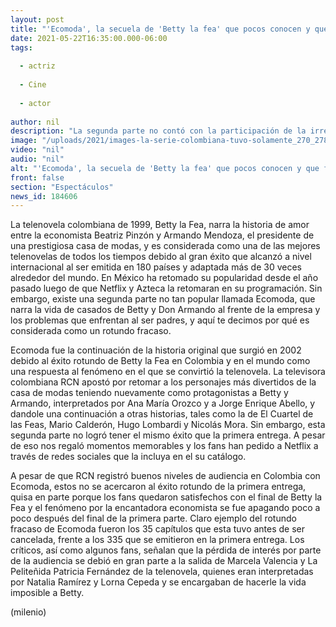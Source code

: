 ```yaml
---
layout: post
title: "'Ecomoda', la secuela de 'Betty la fea' que pocos conocen y que fracasó rotundamente"
date: 2021-05-22T16:35:00.000-06:00
tags:
  
  - actriz
  
  - Cine
  
  - actor
  
author: nil
description: "La segunda parte no contó con la participación de la irreverente villana Patricia Fernández, interpretada por Lorna Cepeda. "
image: "/uploads/2021/images-la-serie-colombiana-tuvo-solamente_270_278_826_514.jpg"
video: "nil"
audio: "nil"
alt: "'Ecomoda', la secuela de 'Betty la fea' que pocos conocen y que fracasó rotundamente"
front: false
section: "Espectáculos"
news_id: 184606
---
```


La telenovela colombiana de 1999, Betty la Fea, narra la historia de amor entre la economista Beatriz Pinzón y Armando Mendoza, el presidente de una prestigiosa casa de modas, y es considerada como una de las mejores telenovelas de todos los tiempos debido al gran éxito que alcanzó a nivel internacional al ser emitida en 180 países y adaptada más de 30 veces alrededor del mundo. En México ha retomado su popularidad desde el año pasado luego de que Netflix y Azteca la retomaran en su programación. Sin embargo, existe una segunda parte no tan popular llamada Ecomoda, que narra la vida de casados de Betty y Don Armando al frente de la empresa y los problemas que enfrentan al ser padres, y aquí te decimos por qué es considerada como un rotundo fracaso. 

Ecomoda fue la continuación de la historia original que surgió en 2002 debido al éxito rotundo de Betty la Fea en Colombia y en el mundo como una respuesta al fenómeno en el que se convirtió la telenovela. La televisora colombiana RCN apostó por retomar a los personajes más divertidos de la casa de modas teniendo nuevamente como protagonistas a Betty y Armando, interpretados por Ana María Orozco y a Jorge Enrique Abello, y dandole una continuación a otras historias, tales como la de El Cuartel de las Feas, Mario Calderón, Hugo Lombardi y Nicolás Mora. Sin embargo, esta segunda parte no logró tener el mismo éxito que la primera entrega. A pesar de eso nos regaló momentos memorables y los fans han pedido a Netflix a través de redes sociales que la incluya en el su catálogo.  

A pesar de que RCN registró buenos niveles de audiencia en Colombia con Ecomoda, estos no se acercaron al éxito rotundo de la primera entrega, quisa en parte porque los fans quedaron satisfechos con el final de Betty la Fea y el fenómeno por la encantadora economista se fue apagando poco a poco después del final de la primera parte. Claro ejemplo del rotundo fracaso de Ecomoda fueron los 35 capítulos que esta tuvo antes de ser cancelada, frente a los 335 que se emitieron en la primera entrega. Los críticos, así como algunos fans, señalan que la pérdida de interés por parte de la audiencia se debió en gran parte a la salida de Marcela Valencia y La Peliteñida Patricia Fernández de la telenovela, quienes eran interpretadas por Natalia Ramírez y Lorna Cepeda y se encargaban de hacerle la vida imposible a Betty. 

(milenio)